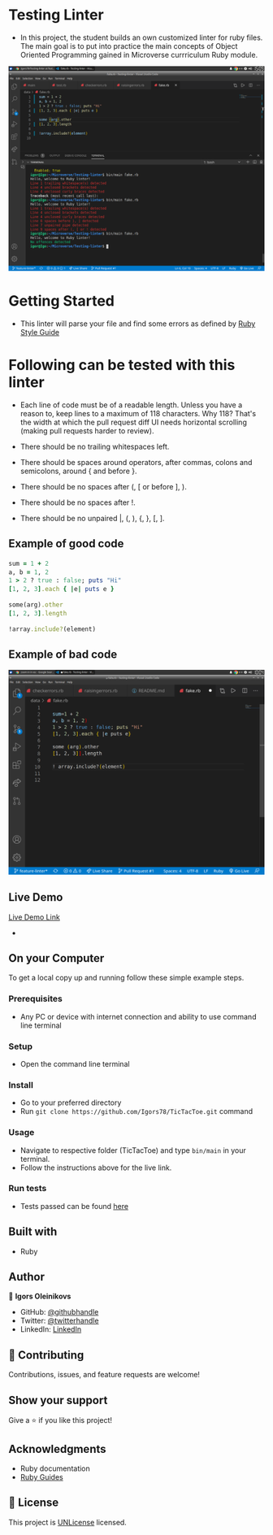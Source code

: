# Testing Linter

- In this project, the student builds an own customized linter for ruby files.
  The main goal is to put into practice the main concepts of Object Oriented
  Programming gained in Microverse currriculum Ruby module.

![screenshot](screenshot.png)

# Getting Started

- This linter will parse your file and find some errors as defined by
  [Ruby Style Guide](https://github.com/github/rubocop-github/blob/master/STYLEGUIDE.md)

# Following can be tested with this linter

- Each line of code must be of a readable length. Unless you have a reason to,
  keep lines to a maximum of 118 characters. Why 118? That's the width at which
  the pull request diff UI needs horizontal scrolling (making pull requests
  harder to review).

- There should be no trailing whitespaces left.

- There should be spaces around operators, after commas, colons and semicolons,
  around { and before }.

- There should be no spaces after (, [ or before ], ).

- There should be no spaces after !.

- There should be no unpaired |, (, ), {, }, [, ].

## Example of good code

```ruby
sum = 1 + 2
a, b = 1, 2
1 > 2 ? true : false; puts "Hi"
[1, 2, 3].each { |e| puts e }
```

```ruby
some(arg).other
[1, 2, 3].length
```

```ruby
!array.include?(element)
```

## Example of bad code

![badcode](screenshot1.png)

## Live Demo

[Live Demo Link]()

-

## On your Computer

To get a local copy up and running follow these simple example steps.

### Prerequisites

- Any PC or device with internet connection and ability to use command line
  terminal

### Setup

- Open the command line terminal

### Install

- Go to your preferred directory
- Run `git clone https://github.com/Igors78/TicTacToe.git` command

### Usage

- Navigate to respective folder (TicTacToe) and type `bin/main` in your
  terminal.
- Follow the instructions above for the live link.

### Run tests

- Tests passed can be found [here]()

## Built with

- Ruby

## Author

👤 **Igors Oleinikovs**

- GitHub: [@githubhandle](https://github.com/Igors78)
- Twitter: [@twitterhandle](https://twitter.com/oleinikovs)
- LinkedIn: [LinkedIn](https://www.linkedin.com/in/igors-oleinikovs-17a10958/)

## 🤝 Contributing

Contributions, issues, and feature requests are welcome!

## Show your support

Give a ⭐️ if you like this project!

## Acknowledgments

- Ruby documentation
- [Ruby Guides](https://www.rubyguides.com/)

## 📝 License

This project is [UNLicense](./LICENSE) licensed.
